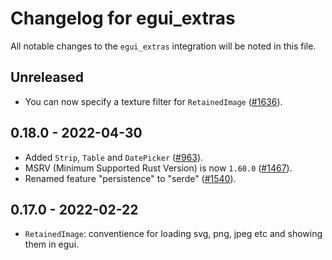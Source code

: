 # Changelog for egui_extras
All notable changes to the `egui_extras` integration will be noted in this file.


## Unreleased
* You can now specify a texture filter for `RetainedImage` ([#1636](https://github.com/emilk/egui/pull/1636)).


## 0.18.0 - 2022-04-30
* Added `Strip`, `Table` and `DatePicker` ([#963](https://github.com/emilk/egui/pull/963)).
* MSRV (Minimum Supported Rust Version) is now `1.60.0` ([#1467](https://github.com/emilk/egui/pull/1467)).
* Renamed feature "persistence" to "serde" ([#1540](https://github.com/emilk/egui/pull/1540)).


## 0.17.0 - 2022-02-22
* `RetainedImage`: conventience for loading svg, png, jpeg etc and showing them in egui.
